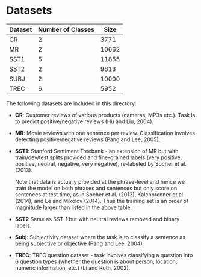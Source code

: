 # Datasets

| Dataset | Number of Classes | Size  |
| ------- | ----------------- | ----- |
| CR      | 2                 | 3771  |
| MR      | 2                 | 10662 |
| SST1    | 5                 | 11855 |
| SST2    | 2                 | 9613  |
| SUBJ    | 2                 | 10000 |
| TREC    | 6                 | 5952  |

The following datasets are included in this directory:

* **CR**: Customer reviews of various products (cameras, MP3s etc.). Task is to predict positive/negative reviews (Hu and Liu, 2004).

* **MR**: Movie reviews with one sentence per review. Classification involves detecting positive/negative reviews (Pang and Lee, 2005).

* **SST1**: Stanford Sentiment Treebank - an extension of MR but with train/dev/test splits provided and fine-grained labels (very positive, positive, neutral, negative, very negative), re-labeled by Socher et al. (2013).

  Note that data is actually provided at the phrase-level and hence we train the model on both phrases and sentences but only score on sentences at test time, as in Socher et al. (2013), Kalchbrenner et al. (2014), and Le and Mikolov (2014). Thus the training set is an order of magnitude larger than listed in the above table.

* **SST2** Same as SST-1 but with neutral reviews removed and binary labels.

* **Subj**: Subjectivity dataset where the task is to classify a sentence as being subjective or objective (Pang and Lee, 2004).

* **TREC**: TREC question dataset - task involves classifying a question into 6 question types (whether the question is about person, location, numeric information, etc.) (Li and Roth, 2002).